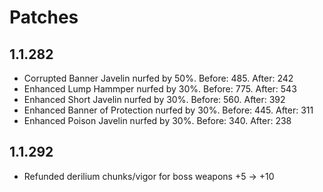 # Patches
## 1.1.282
* Corrupted Banner Javelin nurfed by 50%. Before: 485. After: 242
* Enhanced Lump Hammper nurfed by 30%. Before: 775. After: 543
* Enhanced Short Javelin nurfed by 30%. Before: 560. After: 392
* Enhanced Banner of Protection nurfed by 30%. Before: 445. After: 311
* Enhanced Poison Javelin nurfed by 30%. Before: 340. After: 238

## 1.1.292
* Refunded derilium chunks/vigor for boss weapons +5 -> +10